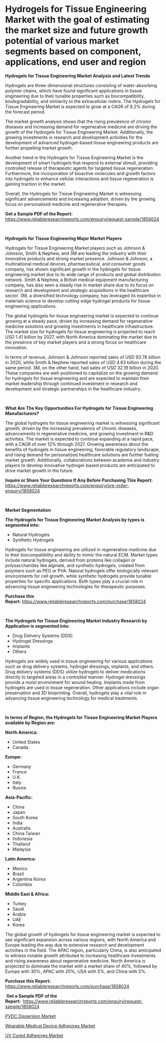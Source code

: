 <p><h1>Hydrogels for Tissue Engineering Market with the goal of estimating the market size and future growth potential of various market segments based on component, applications, end user and region</h1></p><p><strong>Hydrogels for Tissue Engineering Market Analysis and Latest Trends</strong></p>
<p><p>Hydrogels are three-dimensional structures consisting of water-absorbing polymer chains, which have found significant applications in tissue engineering due to their tunable properties such as biocompatibility, biodegradability, and similarity to the extracellular matrix. The Hydrogels for Tissue Engineering Market is expected to grow at a CAGR of 8.2% during the forecast period.</p><p>The market growth analysis shows that the rising prevalence of chronic diseases and increasing demand for regenerative medicine are driving the growth of the Hydrogels for Tissue Engineering Market. Additionally, the growing investments in research and development activities for the development of advanced hydrogel-based tissue engineering products are further propelling market growth.</p><p>Another trend in the Hydrogels for Tissue Engineering Market is the development of smart hydrogels that respond to external stimuli, providing controlled release of therapeutic agents for targeted tissue regeneration. Furthermore, the incorporation of bioactive molecules and growth factors into hydrogels to enhance cellular interactions and tissue regeneration is gaining traction in the market.</p><p>Overall, the Hydrogels for Tissue Engineering Market is witnessing significant advancements and increasing adoption, driven by the growing focus on personalized medicine and regenerative therapies.</p></p>
<p><strong>Get a Sample PDF of the Report:&nbsp;</strong> <a href="https://www.reliableresearchreports.com/enquiry/request-sample/1858024">https://www.reliableresearchreports.com/enquiry/request-sample/1858024</a></p>
<p>&nbsp;</p>
<p><strong>Hydrogels for Tissue Engineering Major Market Players</strong></p>
<p><p>Hydrogels for Tissue Engineering Market players such as Johnson & Johnson, Smith & Nephew, and 3M are leading the industry with their innovative products and strong market presence. Johnson & Johnson, a multinational medical devices, pharmaceutical, and consumer goods company, has shown significant growth in the hydrogels for tissue engineering market due to its wide range of products and global distribution network. Smith & Nephew, a British medical equipment manufacturing company, has also seen a steady rise in market share due to its focus on research and development and strategic acquisitions in the healthcare sector. 3M, a diversified technology company, has leveraged its expertise in materials science to develop cutting-edge hydrogel products for tissue engineering applications.</p><p>The global hydrogels for tissue engineering market is expected to continue growing at a steady pace, driven by increasing demand for regenerative medicine solutions and growing investments in healthcare infrastructure. The market size for hydrogels for tissue engineering is projected to reach USD 1.41 billion by 2027, with North America dominating the market due to the presence of key market players and a strong focus on healthcare innovation.</p><p>In terms of revenue, Johnson & Johnson reported sales of USD 93.78 billion in 2020, while Smith & Nephew reported sales of USD 4.63 billion during the same period. 3M, on the other hand, had sales of USD 32.19 billion in 2020. These companies are well-positioned to capitalize on the growing demand for hydrogels for tissue engineering and are expected to maintain their market leadership through continued investment in research and development and strategic partnerships in the healthcare industry.</p></p>
<p>&nbsp;</p>
<p><strong>What Are The Key Opportunities For Hydrogels for Tissue Engineering Manufacturers?</strong></p>
<p><p>The global hydrogels for tissue engineering market is witnessing significant growth, driven by the increasing prevalence of chronic diseases, advancements in regenerative medicine, and growing investment in R&D activities. The market is expected to continue expanding at a rapid pace, with a CAGR of over 12% through 2027. Growing awareness about the benefits of hydrogels in tissue engineering, favorable regulatory landscape, and rising demand for personalized healthcare solutions are further fueling market growth. Additionally, collaborations between academia and industry players to develop innovative hydrogel-based products are anticipated to drive market growth in the future.</p></p>
<p><strong>Inquire or Share Your Questions If Any Before Purchasing This Report:</strong> <a href="https://www.reliableresearchreports.com/enquiry/pre-order-enquiry/1858024">https://www.reliableresearchreports.com/enquiry/pre-order-enquiry/1858024</a></p>
<p>&nbsp;</p>
<p><strong>Market Segmentation</strong></p>
<p><strong>The Hydrogels for Tissue Engineering Market Analysis by types is segmented into:</strong></p>
<p><ul><li>Natural Hydrogels</li><li>Synthetic Hydrogels</li></ul></p>
<p><p>Hydrogels for tissue engineering are utilized in regenerative medicine due to their biocompatibility and ability to mimic the natural ECM. Market types include natural hydrogels, derived from proteins like collagen or polysaccharides like alginate, and synthetic hydrogels, created from polymers such as PEG or PVA. Natural hydrogels offer biologically relevant environments for cell growth, while synthetic hydrogels provide tunable properties for specific applications. Both types play a crucial role in advancing tissue engineering technologies for therapeutic purposes.</p></p>
<p><strong>Purchase this Report:&nbsp;</strong><a href="https://www.reliableresearchreports.com/purchase/1858024">https://www.reliableresearchreports.com/purchase/1858024</a></p>
<p>&nbsp;</p>
<p><strong>The Hydrogels for Tissue Engineering Market Industry Research by Application is segmented into:</strong></p>
<p><ul><li>Drug Delivery Systems (DDS)</li><li>Hydrogel Dressings</li><li>Implants</li><li>Others</li></ul></p>
<p><p>Hydrogels are widely used in tissue engineering for various applications such as drug delivery systems, hydrogel dressings, implants, and others. Drug delivery systems (DDS) utilize hydrogels to deliver medications directly to targeted areas in a controlled manner. Hydrogel dressings provide a moist environment for wound healing. Implants made from hydrogels are used in tissue regeneration. Other applications include organ preservation and 3D bioprinting. Overall, hydrogels play a vital role in advancing tissue engineering technology for medical treatments.</p></p>
<p>&nbsp;</p>
<p><strong>In terms of Region, the Hydrogels for Tissue Engineering Market Players available by Region are:</strong></p>
<p>
    <p> <strong> North America: </strong>
        <ul>
            <li>United States</li>
            <li>Canada</li>
        </ul>
        </p> 
    <p> <strong> Europe: </strong>
        <ul>
            <li>Germany</li>
            <li>France</li>
            <li>U.K.</li>
            <li>Italy</li>
            <li>Russia</li>
        </ul>
        </p> 
    <p> <strong> Asia-Pacific: </strong>
        <ul>
            <li>China</li>
            <li>Japan</li>
            <li>South Korea</li>
            <li>India</li>
            <li>Australia</li>
            <li>China Taiwan</li>
            <li>Indonesia</li>
            <li>Thailand</li>
            <li>Malaysia</li>
        </ul>
        </p> 
    <p> <strong> Latin America: </strong>
        <ul>
            <li>Mexico</li>
            <li>Brazil</li>
            <li>Argentina Korea</li>
            <li>Colombia</li>
        </ul>
        </p> 
    <p> <strong> Middle East & Africa: </strong>
        <ul>
            <li>Turkey</li>
            <li>Saudi</li>
            <li>Arabia</li>
            <li>UAE</li>
            <li>Korea</li>
        </ul>
    </p>
    </p>
<p><p>The global growth of hydrogels for tissue engineering market is expected to see significant expansion across various regions, with North America and Europe leading the way due to extensive research and development activities in the field. The APAC region, particularly China, is also anticipated to witness notable growth attributed to increasing healthcare investments and rising awareness about regenerative medicine. North America is projected to dominate the market with a market share of 40%, followed by Europe with 30%, APAC with 20%, USA with 5%, and China with 5%.</p></p>
<p><strong>Purchase this Report: </strong><a href="https://www.reliableresearchreports.com/purchase/1858024">https://www.reliableresearchreports.com/purchase/1858024</a></p>
<p>&nbsp;<strong>Get a Sample PDF of the Report:&nbsp;&nbsp;</strong><a href="https://www.reliableresearchreports.com/enquiry/request-sample/1858024">https://www.reliableresearchreports.com/enquiry/request-sample/1858024</a></p>
<p><strong></strong></p>
<p><p><a href="https://github.com/juniordelafrance/Market-Research-Report-List-2/blob/main/pvdc-dispersion-market.md">PVDC Dispersion Market</a></p><p><a href="https://github.com/ruddyyedelwadw/Market-Research-Report-List-1/blob/main/wearable-medical-device-adhesives-market.md">Wearable Medical Device Adhesives Market</a></p><p><a href="https://github.com/jaidynmorantestelletmjzya/Market-Research-Report-List-1/blob/main/uv-cured-adhesives-market.md">UV Cured Adhesives Market</a></p></p>
